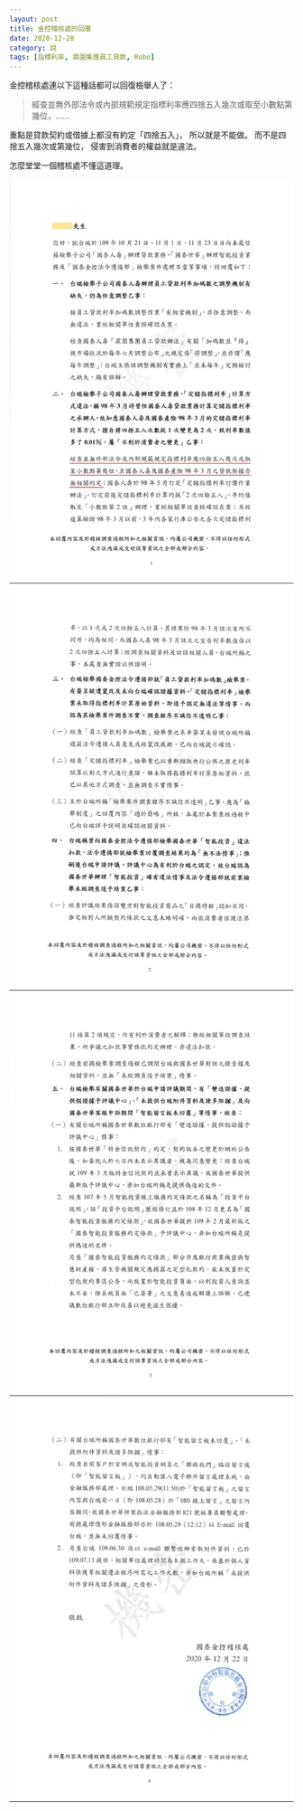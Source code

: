 ```yaml
---
layout: post
title: 金控稽核處的回覆
date: 2020-12-28
category: 說
tags: [指標利率, 霖園集團員工貸款, Robo]
---
```


金控稽核處連以下這種話都可以回復檢舉人了：<br>
> 經查並無外部法令或內部規範規定指標利率應四捨五入幾次或取至小數點第幾位，......

重點是貸款契約或借據上都沒有約定「四捨五入」，
所以就是不能做。
而不是四捨五入幾次或第幾位，
侵害到消費者的權益就是違法。

怎麼堂堂一個稽核處不懂這道理。


<img src="../assets/img/2020/audit1.jpg" style="width:650px"/>
<img src="../assets/img/2020/audit2.jpg" style="width:650px"/>
<img src="../assets/img/2020/audit3.jpg" style="width:650px"/>
<img src="../assets/img/2020/audit4.jpg" style="width:650px"/>

